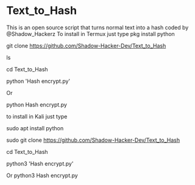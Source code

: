# Text_to_Hash
This is an open source script that turns normal text into a hash coded by @Shadow_Hackerz
To install in Termux just type
pkg install python

git clone https://github.com/Shadow-Hacker-Dev/Text_to_Hash

ls

cd Text_to_Hash

python 'Hash encrypt.py'

Or

python Hash encrypt.py

to install in Kali just type

sudo apt install python

sudo git clone https://github.com/Shadow-Hacker-Dev/Text_to_Hash

cd Text_to_Hash

 python3 'Hash encrypt.py'

Or 
 python3 Hash encrypt.py
